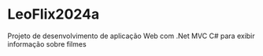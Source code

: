 # LeoFlix2024a
Projeto de desenvolvimento de aplicação Web com .Net MVC C# para exibir informação sobre filmes
